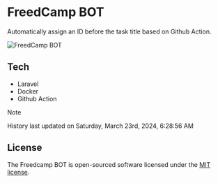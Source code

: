 # FreedCamp BOT

Automatically assign an ID before the task title based on Github Action.

![FreedCamp BOT](https://repository-images.githubusercontent.com/737932867/7d34798b-2680-471c-b089-a78a718d3d6a)

## Tech

- Laravel
- Docker
- Github Action

> [!NOTE]  
> History last updated on Saturday, March 23rd, 2024, 6:28:56 AM

## License

The Freedcamp BOT is open-sourced software licensed under the [MIT license](https://opensource.org/licenses/MIT).
